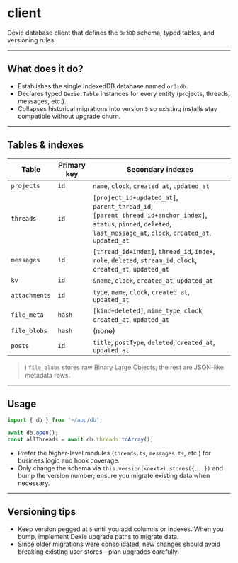 # client

Dexie database client that defines the `Or3DB` schema, typed tables, and versioning rules.

---

## What does it do?

-   Establishes the single IndexedDB database named `or3-db`.
-   Declares typed `Dexie.Table` instances for every entity (projects, threads, messages, etc.).
-   Collapses historical migrations into version `5` so existing installs stay compatible without upgrade churn.

---

## Tables & indexes

| Table         | Primary key | Secondary indexes                                                                                                                                                       |
| ------------- | ----------- | ----------------------------------------------------------------------------------------------------------------------------------------------------------------------- |
| `projects`    | `id`        | `name`, `clock`, `created_at`, `updated_at`                                                                                                                             |
| `threads`     | `id`        | `[project_id+updated_at]`, `parent_thread_id`, `[parent_thread_id+anchor_index]`, `status`, `pinned`, `deleted`, `last_message_at`, `clock`, `created_at`, `updated_at` |
| `messages`    | `id`        | `[thread_id+index]`, `thread_id`, `index`, `role`, `deleted`, `stream_id`, `clock`, `created_at`, `updated_at`                                                          |
| `kv`          | `id`        | `&name`, `clock`, `created_at`, `updated_at`                                                                                                                            |
| `attachments` | `id`        | `type`, `name`, `clock`, `created_at`, `updated_at`                                                                                                                     |
| `file_meta`   | `hash`      | `[kind+deleted]`, `mime_type`, `clock`, `created_at`, `updated_at`                                                                                                      |
| `file_blobs`  | `hash`      | (none)                                                                                                                                                                  |
| `posts`       | `id`        | `title`, `postType`, `deleted`, `created_at`, `updated_at`                                                                                                              |

> ℹ️ `file_blobs` stores raw Binary Large Objects; the rest are JSON-like metadata rows.

---

## Usage

```ts
import { db } from '~/app/db';

await db.open();
const allThreads = await db.threads.toArray();
```

-   Prefer the higher-level modules (`threads.ts`, `messages.ts`, etc.) for business logic and hook coverage.
-   Only change the schema via `this.version(<next>).stores({...})` and bump the version number; ensure you migrate existing data when necessary.

---

## Versioning tips

-   Keep version pegged at `5` until you add columns or indexes. When you bump, implement Dexie upgrade paths to migrate data.
-   Since older migrations were consolidated, new changes should avoid breaking existing user stores—plan upgrades carefully.
